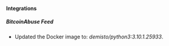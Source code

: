 #### Integrations
##### BitcoinAbuse Feed
- Updated the Docker image to: *demisto/python3:3.10.1.25933*.
